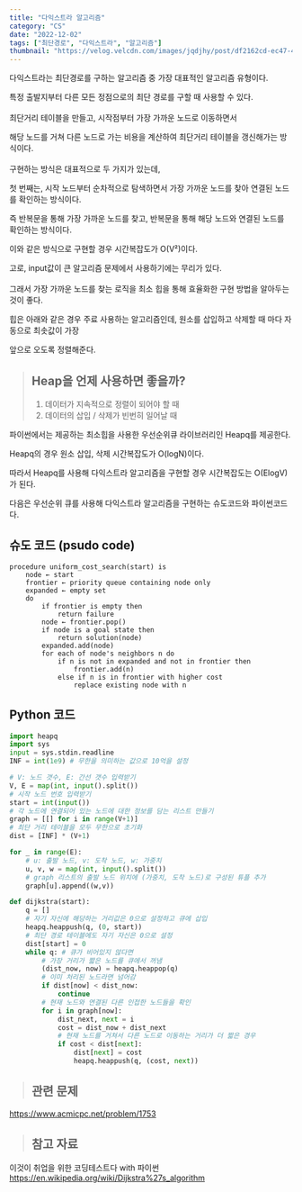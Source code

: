 ```yaml
---
title: "다익스트라 알고리즘"
category: "CS"
date: "2022-12-02"
tags: ["최단경로", "다익스트라", "알고리즘"]
thumbnail: "https://velog.velcdn.com/images/jqdjhy/post/df2162cd-ec47-4a4d-baee-fe15e2a2775b/image.png"
---
```


다익스트라는 최단경로를 구하는 알고리즘 중 가장 대표적인 알고리즘 유형이다.

특정 출발지부터 다른 모든 정점으로의 최단 경로를 구할 때 사용할 수 있다.
<br><br>
최단거리 테이블을 만들고, 시작점부터 가장 가까운 노드로 이동하면서

해당 노드를 거쳐 다른 노드로 가는 비용을 계산하여 최단거리 테이블을 갱신해가는 방식이다.
<br><br>
구현하는 방식은 대표적으로 두 가지가 있는데,

첫 번째는, 시작 노드부터 순차적으로 탐색하면서 가장 가까운 노드를 찾아 연결된 노드를 확인하는 방식이다.

즉 반복문을 통해 가장 가까운 노드를 찾고, 반복문을 통해 해당 노드와 연결된 노드를 확인하는 방식이다.

이와 같은 방식으로 구현할 경우 시간복잡도가 O(V²)이다.

고로, input값이 큰 알고리즘 문제에서 사용하기에는 무리가 있다.
<br><br>
그래서 가장 가까운 노드를 찾는 로직을 최소 힙을 통해 효율화한 구현 방법을 알아두는 것이 좋다.

힙은 아래와 같은 경우 주료 사용하는 알고리즘인데, 원소를 삽입하고 삭제할 때 마다 자동으로 최솟값이 가장

앞으로 오도록 정렬해준다.

> ## Heap을 언제 사용하면 좋을까?
>
> 1. 데이터가 지속적으로 정렬이 되어야 할 때
> 2. 데이터의 삽입 / 삭제가 빈번히 일어날 때

파이썬에서는 제공하는 최소힙을 사용한 우선순위큐 라이브러리인 Heapq를 제공한다.

Heapq의 경우 원소 삽입, 삭제 시간복잡도가 O(logN)이다.

따라서 Heapq를 사용해 다익스트라 알고리즘을 구현할 경우 시간복잡도는 O(ElogV)가 된다.

다음은 우선순위 큐를 사용해 다익스트라 알고리즘을 구현하는 슈도코드와 파이썬코드다.

## 슈도 코드 (psudo code)

```
procedure uniform_cost_search(start) is
    node ← start
    frontier ← priority queue containing node only
    expanded ← empty set
    do
        if frontier is empty then
            return failure
        node ← frontier.pop()
        if node is a goal state then
            return solution(node)
        expanded.add(node)
        for each of node's neighbors n do
            if n is not in expanded and not in frontier then
                frontier.add(n)
            else if n is in frontier with higher cost
                replace existing node with n
```

## Python 코드

```python
import heapq
import sys
input = sys.stdin.readline
INF = int(1e9) # 무한을 의미하는 값으로 10억을 설정

# V: 노드 갯수, E: 간선 갯수 입력받기
V, E = map(int, input().split())
# 시작 노드 번호 입력받기
start = int(input())
# 각 노드에 연결되어 있는 노드에 대한 정보를 담는 리스트 만들기
graph = [[] for i in range(V+1)]
# 최단 거리 테이블을 모두 무한으로 초기화
dist = [INF] * (V+1)

for _ in range(E):
    # u: 출발 노드, v: 도착 노드, w: 가중치
    u, v, w = map(int, input().split())
    # graph 리스트의 출발 노드 위치에 (가중치, 도착 노드)로 구성된 튜플 추가
    graph[u].append((w,v))

def dijkstra(start):
    q = []
    # 자기 자신에 해당하는 거리값은 0으로 설정하고 큐에 삽입
    heapq.heappush(q, (0, start))
    # 최단 경로 테이블에도 자기 자신은 0으로 설정
    dist[start] = 0
    while q: # 큐가 비어있지 않다면
        # 가장 거리가 짧은 노드를 큐에서 꺼냄
        (dist_now, now) = heapq.heappop(q)
        # 이미 처리된 노드라면 넘어감
        if dist[now] < dist_now:
            continue
        # 현재 노드와 연결된 다른 인접한 노드들을 확인
        for i in graph[now]:
            dist_next, next = i
            cost = dist_now + dist_next
            # 현재 노드를 거쳐서 다른 노드로 이동하는 거리가 더 짧은 경우
            if cost < dist[next]:
                dist[next] = cost
                heapq.heappush(q, (cost, next))
```

> ## 관련 문제

https://www.acmicpc.net/problem/1753

> ## 참고 자료

이것이 취업을 위한 코딩테스트다 with 파이썬
https://en.wikipedia.org/wiki/Dijkstra%27s_algorithm
